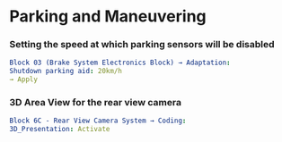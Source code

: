 # Parking and Maneuvering

### Setting the speed at which parking sensors will be disabled

```yaml
Block 03 (Brake System Electronics Block) → Adaptation:
Shutdown parking aid: 20km/h
→ Apply
```

### 3D Area View for the rear view camera

``` yaml
Block 6C - Rear View Camera System → Coding:
3D_Presentation: Activate
```